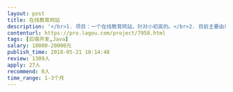 ```yaml
---                
layout: post       
title: 在线教育网站           
description: '</br>1. 项目：一个在线教育网站，针对小初高的。</br>2. 目前主要由录播和留言板两大板块，其他小功能点先不叙述。</br>3. 目前情况：情况较特殊，后台工作朋友已经做了一部分，前端工作基本完成，还差接口和一些联调工作。</br>4. 需要一个java高手。其他均可再议。</br>'     
contenturl: https://pro.lagou.com/project/7958.html      
tags: [后端开发,Java]            
salary: 10000-20000元          
publish_time: 2018-05-21 10:14:48         
review: 1309人                   
apply: 27人                   
recommend: 0人                   
time_range: 1-3个月              
---                 
```


